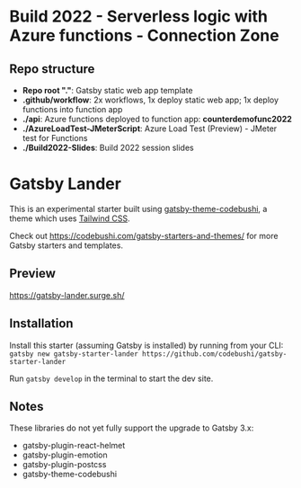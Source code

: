# Build 2022 - Serverless logic with Azure functions - Connection Zone

## Repo structure

* **Repo root "."**: Gatsby static web app template 
* **.github/workflow**: 2x workflows, 1x deploy static web app; 1x deploy functions into function app
* **./api**: Azure functions deployed to function app: **counterdemofunc2022**
* **./AzureLoadTest-JMeterScript**: Azure Load Test (Preview) - JMeter test for Functions
* **./Build2022-Slides**: Build 2022 session slides

# Gatsby Lander

This is an experimental starter built using [gatsby-theme-codebushi](https://github.com/codebushi/gatsby-theme-codebushi), a theme which uses [Tailwind CSS](https://tailwindcss.com/).

Check out https://codebushi.com/gatsby-starters-and-themes/ for more Gatsby starters and templates.

## Preview

https://gatsby-lander.surge.sh/

## Installation

Install this starter (assuming Gatsby is installed) by running from your CLI:
<br/>
`gatsby new gatsby-starter-lander https://github.com/codebushi/gatsby-starter-lander`

Run `gatsby develop` in the terminal to start the dev site.

## Notes

These libraries do not yet fully support the upgrade to Gatsby 3.x:
* gatsby-plugin-react-helmet
* gatsby-plugin-emotion
* gatsby-plugin-postcss
* gatsby-theme-codebushi
